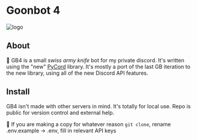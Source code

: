 # Goonbot 4

![logo](https://media.discordapp.net/attachments/787711120026501152/933826376207847504/IMG_0355.png)

## About

🧰 GB4 is a small *swiss army knife* bot for my private discord. It's written using the "new" [PyCord]("https://github.com/Pycord-Development/pycord") library. It's mostly a port of the last GB iteration to the new library, using all of the new Discord API features.

## Install

GB4 isn't made with other servers in mind. It's totally for local use. Repo is public for version control and external help.

📂 If you are making a copy for whatever reason `git clone`, rename .env.example -> .env, fill in relevant API keys

